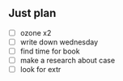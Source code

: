 ## Just plan
- [ ] ozone x2
- [ ] write down wednesday
- [ ] find time for book
- [ ] make a research about case
- [ ] look for extr
